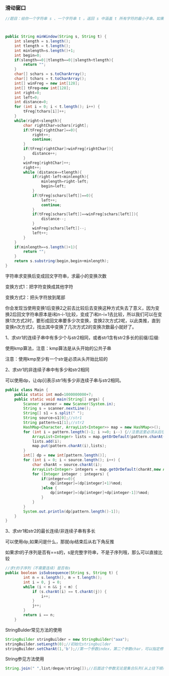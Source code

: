### 滑动窗口

```java
//题目：给你一个字符串 s 、一个字符串 t 。返回 s 中涵盖 t 所有字符的最小子串。如果 s 中不存在涵盖 t 所有字符的子串，则返回空字符串 "" 。输入：s = "ADOBECODEBANC", t = "ABC"      输出："BANC"



public String minWindow(String s, String t) {
    int slength = s.length();
    int tlength = t.length();
    int minlength=s.length()+1;
    int begin=0;
    if(slength==0||tlength==0||slength<tlength){
        return "";
    }
    char[] schars = s.toCharArray();
    char[] tchars = t.toCharArray();
    int[] winFreg = new int[128];
    int[] tFreg=new int[128];
    int right=0;
    int left=0;
    int distance=0;
    for (int i = 0; i < t.length(); i++) {
        tFreg[tchars[i]]++;
    }
    while(right<slength){
        char rightChar=schars[right];
        if(tFreg[rightChar]==0){
            right++;
            continue;
        }
        if(tFreg[rightChar]>winFreg[rightChar]){
            distance++;
        }
        winFreg[rightChar]++;
        right++;
        while (distance==tlength){
            if(right-left<minlength){
                minlength=right-left;
                begin=left;
            }
            if(tFreg[schars[left]]==0){
                left++;
                continue;
            }
            if(tFreg[schars[left]]==winFreg[schars[left]]){
                distance--;
            }
            winFreg[schars[left]]--;
            left++;
        }
    }
    if(minlength==s.length()+1){
        return "";
    }
    return s.substring(begin,begin+minlength);
}
```

字符串求变换后变成回文字符串，求最小的变换次数

变换方式1：把字符变换成其他字符

变换方式2：把头字符放到尾部

你会发现当使用变换1后变换2之前去比较后去变换这种方式失去了意义，因为变换2后回文字符串原本是i和n-i-1比较，变成了i和n-i+1去比较，所以我们可以在变换1次方式2时，要形成回文串要多少次变换，变换2次方式2呢，以此类推，直到变换n次方式2，找出其中变换了几次方式2的变换次数最小就好了。

1、求str1的连续子串中有多少个与str2相同，或者str1含有str2多长的前缀/后缀:

使用kmp算法，注意：kmp算法是从头开始的公共子串

注意：使用kmp至少有一个str是必须从头开始比较的

2、求str1的非连续子串中有多少和str2相同

可以使用dp，让dp[i]表示str1有多少非连续子串与str2相同。

```java
public class Main {
    public static int mod=1000000000+7;
    public static void main(String[] args) {
        Scanner scanner = new Scanner(System.in);
        String s = scanner.nextLine();
        String[] s1 = s.split(" ");
        String source=s1[0];//str1
        String pattern=s1[1];//str2
        HashMap<Character, ArrayList<Integer>> map = new HashMap<>();
        for (int i = pattern.length()-1; i >=0; i--) {//注意这里必须从后往前维护，这样子下面dp计算的时候在当前字符在pattern里面出现多次的情况下先维护后面那个索引，防止前面索引维护了对后面索引的影响
            ArrayList<Integer> lists = map.getOrDefault(pattern.charAt(i), new ArrayList<>());
            lists.add(i);
            map.put(pattern.charAt(i),lists);
        }
        int[] dp = new int[pattern.length()];
        for (int i = 0; i < source.length(); i++) {
            char charAt = source.charAt(i);
            ArrayList<Integer> integers = map.getOrDefault(charAt,new ArrayList<>());
            for (Integer integer : integers) {
                if(integer==0){
                    dp[integer]=(dp[integer]+1)%mod;
                }else {
                    dp[integer]=(dp[integer]+dp[integer-1])%mod;
                }
            }
        }
        System.out.println(dp[pattern.length()-1]);
    }
}
```

3、求str1和str2的最长连续/非连续子串有多长

可以使用dp,如果问是什么，那就dp结束后从右下角反推

如果求t的子序列是否有==s的，s是完整字符串，不是子序列哦，那么可以直接比较

```java
//求t的子序列（不需要连续）是否有s   
public boolean isSubsequence(String s, String t) {
        int n = s.length(), m = t.length();
        int i = 0, j = 0;
        while (i < n && j < m) {
            if (s.charAt(i) == t.charAt(j)) {
                i++;
            }
            j++;
        }
        return i == n;
    }
```





















StringBulder常见方法的使用

```java
StringBuilder stringBuilder = new StringBuilder("aaa");
stringBuilder.setLength(0);//初始化stringbuilder
stringBuilder.setCharAt(1,'b');//第一个参数index，第二个参数char，可以指定修改任意位置（不能》=stringbuilder.length()）
```

String参见方法使用

```java
String.join(" ",list/deque/string[]);//后面这个参数无论是集合队列(从上往下顺序)数组都可以
```

